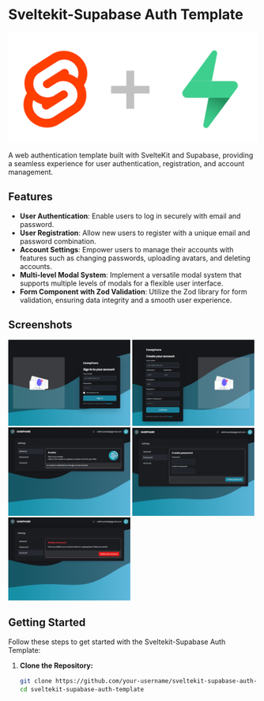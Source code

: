 # Sveltekit-Supabase Auth Template

![Project Logo](/static/project-logo.png)

A web authentication template built with SvelteKit and Supabase, providing a seamless experience for user authentication, registration, and account management.

## Features

- **User Authentication**: Enable users to log in securely with email and password.
- **User Registration**: Allow new users to register with a unique email and password combination.
- **Account Settings**: Empower users to manage their accounts with features such as changing passwords, uploading avatars, and deleting accounts.
- **Multi-level Modal System**: Implement a versatile modal system that supports multiple levels of modals for a flexible user interface.
- **Form Component with Zod Validation**: Utilize the Zod library for form validation, ensuring data integrity and a smooth user experience.

## Screenshots

<img src="./screenshots/Screenshot_2024-02-20_14-14-28.png" width="49%" />
<img src="./screenshots/Screenshot_2024-02-20_14-14-35.png" width="49%" />
<img src="./screenshots/Screenshot_2024-02-20_14-46-10.png" width="49%" />
<img src="./screenshots/Screenshot_2024-02-20_14-50-17.png" width="49%" />
<img src="./screenshots/Screenshot_2024-02-20_14-46-18.png" width="49%" />

## Getting Started

Follow these steps to get started with the Sveltekit-Supabase Auth Template:

1. **Clone the Repository:**
   ```bash
   git clone https://github.com/your-username/sveltekit-supabase-auth-template.git
   cd sveltekit-supabase-auth-template
   ```
